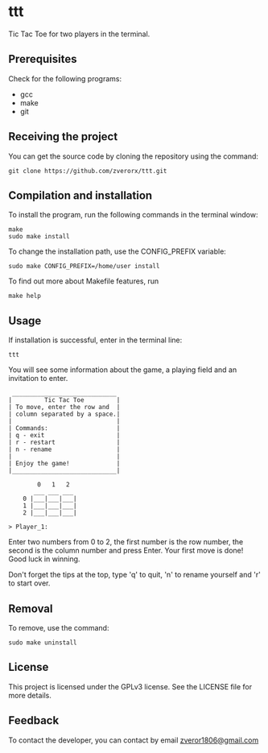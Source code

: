 # ttt
Tic Tac Toe for two players in the terminal.

## Prerequisites
Check for the following programs:
* gcc
* make
* git

## Receiving the project
You can get the source code by cloning the repository using the command:
```
git clone https://github.com/zverorx/ttt.git
```

## Compilation and installation
 To install the program, run the following commands in the terminal window:
```
make
sudo make install
```
To change the installation path, use the CONFIG_PREFIX variable:
```
sudo make CONFIG_PREFIX=/home/user install
```

To find out more about Makefile features, run 
```
make help
```

## Usage
If installation is successful, enter in the terminal line:
```
ttt
```
You will see some information about the game, a playing field and an invitation to enter.
```
 _____________________________
|         Tic Tac Toe         |
| To move, enter the row and  |
| column separated by a space.|
|                             |
| Commands:                   |
| q - exit                    |
| r - restart                 |
| n - rename                  |
|                             |
| Enjoy the game!             |
|_____________________________|

	    0   1   2
	   ___ ___ ___
	0 |___|___|___|
	1 |___|___|___|
	2 |___|___|___|

> Player_1: 
```
Enter two numbers from 0 to 2, the first number is the row number, the second is the column number and press Enter.
Your first move is done! Good luck in winning.

Don't forget the tips at the top, type 'q' to quit, 'n' to rename yourself and 'r' to start over.

## Removal
To remove, use the command:
```
sudo make uninstall
```
## License
This project is licensed under the GPLv3 license. See the LICENSE file for more details.

## Feedback
To contact the developer, you can contact by email zveror1806@gmail.com
